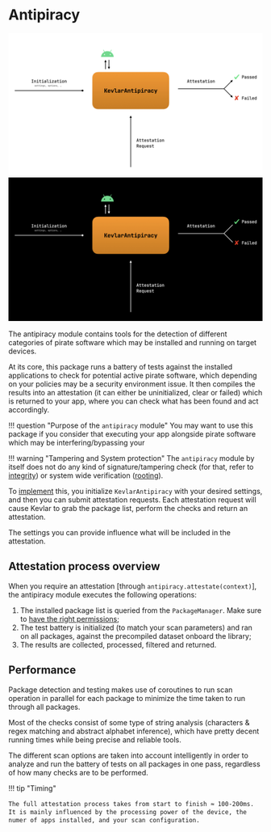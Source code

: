 # Antipiracy
![Day Scheme](https://raw.githubusercontent.com/kevlar-kt/kevlar/master/docs/assets/images/kapd.jpeg#only-light)
![Night Scheme](https://raw.githubusercontent.com/kevlar-kt/kevlar/master/docs/assets/images/kapn.jpeg#only-dark)

The antipiracy module contains tools for the detection of different categories of pirate software which may be installed and running on target devices. 

At its core, this package runs a battery of tests against the installed applications to check for potential active pirate software, 
which depending on your policies may be a security environment issue. 
It then compiles the results into an attestation (it can either be uninitialized, clear or failed)
which is returned to your app, where you can check what has been found and act accordingly.


!!! question "Purpose of the `antipiracy` module"
	You may want to use this package if you consider that executing your app alongside pirate software which may be interfering/bypassing your

!!! warning "Tampering and System protection"
	The `antipiracy` module by itself does not do any kind of signature/tampering check (for that, refer to [integrity](../integrity/integrity.md)) or system wide verification ([rooting](../rooting/rooting.md)).


To [implement](implementation.md) this, you initialize `KevlarAntipiracy` with your desired settings, and then you can submit attestation requests.
Each attestation request will cause Kevlar to grab the package list, perform the checks and return an attestation.

The settings you can provide influence what will be included in the attestation.

## Attestation process overview
When you require an attestation [through `antipiracy.attestate(context)`], the antipiracy module executes the following operations:

1. The installed package list is queried from the `PackageManager`. Make sure to [have the right permissions](privacy.md);
2. The test battery is initialized (to match your scan parameters) and ran on all packages, against the precompiled dataset onboard the library;
3. The results are collected, processed, filtered and returned.

## Performance
Package detection and testing makes use of coroutines to run scan operation in parallel for each package to minimize the time taken to run through all packages.

Most of the checks consist of some type of string analysis (characters & regex matching and abstract alphabet inference), which have pretty decent running times while being precise and reliable tools.

The different scan options are taken into account intelligently in order to analyze and run the battery of tests on all packages in one pass, regardless of how many checks are to be performed.

!!! tip "Timing"
	
	The full attestation process takes from start to finish ≈ 100-200ms. It is mainly influenced by the processing power of the device, the numer of apps installed, and your scan configuration.

## 